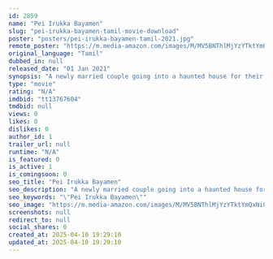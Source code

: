 ```yaml
---
id: 2859
name: "Pei Irukka Bayamen"
slug: "pei-irukka-bayamen-tamil-movie-download"
poster: "posters/pei-irukka-bayamen-tamil-2021.jpg"
remote_poster: "https://m.media-amazon.com/images/M/MV5BNThlMjYzYTktYmQxNi00ZWJmLWE0ODktYzhjY2Y3NGIyNDBiXkEyXkFqcGdeQXVyMTI1NDAzMzM0._V1_SX300.jpg"
original_language: "Tamil"
dubbed_in: null
released_date: "01 Jan 2021"
synopsis: "A newly married couple going into a haunted house for their honeymoon at first they get scared by the ghost couple after knowing what is ghost and their facts, the couple decided to face the ghost couple by themselves in a comedy ..."
type: "movie"
rating: "N/A"
imdbid: "tt13767604"
tmdbid: null
views: 0
likes: 0
dislikes: 0
author_id: 1
trailer_url: null
runtime: "N/A"
is_featured: 0
is_active: 1
is_comingsoon: 0
seo_title: "Pei Irukka Bayamen"
seo_description: "A newly married couple going into a haunted house for their honeymoon at first they get scared by the ghost couple after knowing what is ghost and their facts, the couple decided to face the ghost couple by themselves in a comedy ..."
seo_keywords: "\"Pei Irukka Bayamen\""
seo_image: "https://m.media-amazon.com/images/M/MV5BNThlMjYzYTktYmQxNi00ZWJmLWE0ODktYzhjY2Y3NGIyNDBiXkEyXkFqcGdeQXVyMTI1NDAzMzM0._V1_SX300.jpg"
screenshots: null
redirect_to: null
social_shares: 0
created_at: 2025-04-10 19:29:10
updated_at: 2025-04-10 19:29:10
---
```


